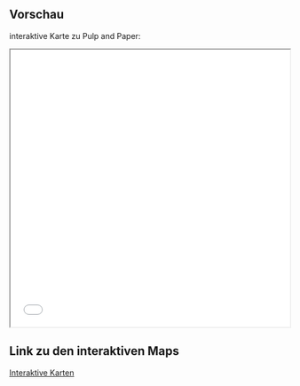 ## Vorschau

interaktive Karte zu Pulp and Paper:

<iframe src="[https://github.com/Follow-ETSAP/Maps/blob/main/paper_and_pulp/index.html](https://raw.githubusercontent.com/Follow-ETSAP/Maps/refs/heads/main/paper_and_pulp/index.html)" width="100%" height="500"></iframe>

## Link zu den interaktiven Maps
<a href="[https://github.com/Follow-ETSAP/Maps/blob/main/paper_and_pulp/index.html](https://raw.githubusercontent.com/Follow-ETSAP/Maps/refs/heads/main/paper_and_pulp/index.html)">Interaktive Karten</a>
